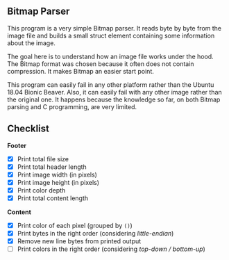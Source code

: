 ## Bitmap Parser

This program is a very simple Bitmap parser. It reads byte by byte from the image file and builds a small struct element containing some information about the image.

The goal here is to understand how an image file works under the hood. The Bitmap format was chosen because it often does not contain compression. It makes Bitmap an easier start point.

This program can easily fail in any other platform rather than the Ubuntu 18.04 Bionic Beaver. Also, it can easily fail with any other image rather than the original one. It happens because the knowledge so far, on both Bitmap parsing and C programming, are very limited.

## Checklist

**Footer**
- [x] Print total file size
- [x] Print total header length
- [x] Print image width (in pixels)
- [x] Print image height (in pixels)
- [x] Print color depth
- [x] Print total content length

**Content**
- [x] Print color of each pixel (grouped by `()`)
- [x] Print bytes in the right order (considering _little-endian_)
- [x] Remove new line bytes from printed output
- [ ] Print colors in the right order (considering _top-down / bottom-up_)
